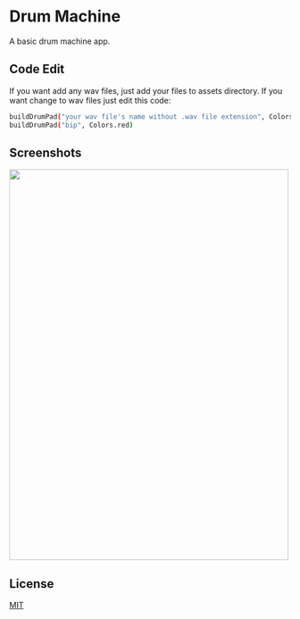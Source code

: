 # Drum Machine

A basic drum machine app. 

## Code Edit
If you want add any wav files, just add your files to assets directory.
If you want change to wav files just edit this code:

```bash
buildDrumPad("your wav file's name without .wav file extension", Colors.blue),
buildDrumPad("bip", Colors.red)
```

## Screenshots
<img src="https://github.com/Turkmen48/DrumMachine_Flutter/blob/main/screenshot/ss1.png" width="500" height="700">



## License
[MIT](https://choosealicense.com/licenses/mit/)
